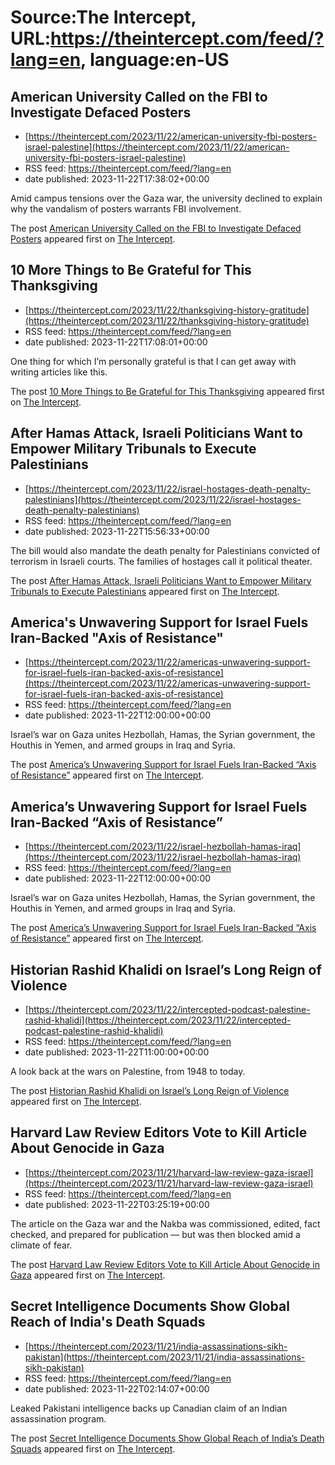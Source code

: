 # Source:The Intercept, URL:https://theintercept.com/feed/?lang=en, language:en-US

## American University Called on the FBI to Investigate Defaced Posters
 - [https://theintercept.com/2023/11/22/american-university-fbi-posters-israel-palestine](https://theintercept.com/2023/11/22/american-university-fbi-posters-israel-palestine)
 - RSS feed: https://theintercept.com/feed/?lang=en
 - date published: 2023-11-22T17:38:02+00:00

<p>Amid campus tensions over the Gaza war, the university declined to explain why the vandalism of posters warrants FBI involvement.</p>
<p>The post <a href="https://theintercept.com/2023/11/22/american-university-fbi-posters-israel-palestine/" rel="nofollow">American University Called on the FBI to Investigate Defaced Posters</a> appeared first on <a href="https://theintercept.com" rel="nofollow">The Intercept</a>.</p>

## 10 More Things to Be Grateful for This Thanksgiving
 - [https://theintercept.com/2023/11/22/thanksgiving-history-gratitude](https://theintercept.com/2023/11/22/thanksgiving-history-gratitude)
 - RSS feed: https://theintercept.com/feed/?lang=en
 - date published: 2023-11-22T17:08:01+00:00

<p>One thing for which I’m personally grateful is that I can get away with writing articles like this.</p>
<p>The post <a href="https://theintercept.com/2023/11/22/thanksgiving-history-gratitude/" rel="nofollow">10 More Things to Be Grateful for This Thanksgiving</a> appeared first on <a href="https://theintercept.com" rel="nofollow">The Intercept</a>.</p>

## After Hamas Attack, Israeli Politicians Want to Empower Military Tribunals to Execute Palestinians
 - [https://theintercept.com/2023/11/22/israel-hostages-death-penalty-palestinians](https://theintercept.com/2023/11/22/israel-hostages-death-penalty-palestinians)
 - RSS feed: https://theintercept.com/feed/?lang=en
 - date published: 2023-11-22T15:56:33+00:00

<p>The bill would also mandate the death penalty for Palestinians convicted of terrorism in Israeli courts. The families of hostages call it political theater.</p>
<p>The post <a href="https://theintercept.com/2023/11/22/israel-hostages-death-penalty-palestinians/" rel="nofollow">After Hamas Attack, Israeli Politicians Want to Empower Military Tribunals to Execute Palestinians</a> appeared first on <a href="https://theintercept.com" rel="nofollow">The Intercept</a>.</p>

## America's Unwavering Support for Israel Fuels Iran-Backed "Axis of Resistance"
 - [https://theintercept.com/2023/11/22/americas-unwavering-support-for-israel-fuels-iran-backed-axis-of-resistance](https://theintercept.com/2023/11/22/americas-unwavering-support-for-israel-fuels-iran-backed-axis-of-resistance)
 - RSS feed: https://theintercept.com/feed/?lang=en
 - date published: 2023-11-22T12:00:00+00:00

<p>Israel’s war on Gaza unites Hezbollah, Hamas, the Syrian government, the Houthis in Yemen, and armed groups in Iraq and Syria.</p>
<p>The post <a href="https://theintercept.com/2023/11/22/americas-unwavering-support-for-israel-fuels-iran-backed-axis-of-resistance/" rel="nofollow">America&#8217;s Unwavering Support for Israel Fuels Iran-Backed &#8220;Axis of Resistance&#8221;</a> appeared first on <a href="https://theintercept.com" rel="nofollow">The Intercept</a>.</p>

## America’s Unwavering Support for Israel Fuels Iran-Backed “Axis of Resistance”
 - [https://theintercept.com/2023/11/22/israel-hezbollah-hamas-iraq](https://theintercept.com/2023/11/22/israel-hezbollah-hamas-iraq)
 - RSS feed: https://theintercept.com/feed/?lang=en
 - date published: 2023-11-22T12:00:00+00:00

<p>Israel’s war on Gaza unites Hezbollah, Hamas, the Syrian government, the Houthis in Yemen, and armed groups in Iraq and Syria.</p>
<p>The post <a href="https://theintercept.com/2023/11/22/israel-hezbollah-hamas-iraq/" rel="nofollow">America’s Unwavering Support for Israel Fuels Iran-Backed “Axis of Resistance”</a> appeared first on <a href="https://theintercept.com" rel="nofollow">The Intercept</a>.</p>

## Historian Rashid Khalidi on Israel’s Long Reign of Violence
 - [https://theintercept.com/2023/11/22/intercepted-podcast-palestine-rashid-khalidi](https://theintercept.com/2023/11/22/intercepted-podcast-palestine-rashid-khalidi)
 - RSS feed: https://theintercept.com/feed/?lang=en
 - date published: 2023-11-22T11:00:00+00:00

<p>A look back at the wars on Palestine, from 1948 to today.</p>
<p>The post <a href="https://theintercept.com/2023/11/22/intercepted-podcast-palestine-rashid-khalidi/" rel="nofollow">Historian Rashid Khalidi on Israel’s Long Reign of Violence</a> appeared first on <a href="https://theintercept.com" rel="nofollow">The Intercept</a>.</p>

## Harvard Law Review Editors Vote to Kill Article About Genocide in Gaza
 - [https://theintercept.com/2023/11/21/harvard-law-review-gaza-israel](https://theintercept.com/2023/11/21/harvard-law-review-gaza-israel)
 - RSS feed: https://theintercept.com/feed/?lang=en
 - date published: 2023-11-22T03:25:19+00:00

<p>The article on the Gaza war and the Nakba was commissioned, edited, fact checked, and prepared for publication — but was then blocked amid a climate of fear.</p>
<p>The post <a href="https://theintercept.com/2023/11/21/harvard-law-review-gaza-israel/" rel="nofollow">Harvard Law Review Editors Vote to Kill Article About Genocide in Gaza</a> appeared first on <a href="https://theintercept.com" rel="nofollow">The Intercept</a>.</p>

## Secret Intelligence Documents Show Global Reach of India's Death Squads
 - [https://theintercept.com/2023/11/21/india-assassinations-sikh-pakistan](https://theintercept.com/2023/11/21/india-assassinations-sikh-pakistan)
 - RSS feed: https://theintercept.com/feed/?lang=en
 - date published: 2023-11-22T02:14:07+00:00

<p>Leaked Pakistani intelligence backs up Canadian claim of an Indian assassination program.</p>
<p>The post <a href="https://theintercept.com/2023/11/21/india-assassinations-sikh-pakistan/" rel="nofollow">Secret Intelligence Documents Show Global Reach of India&#8217;s Death Squads</a> appeared first on <a href="https://theintercept.com" rel="nofollow">The Intercept</a>.</p>

